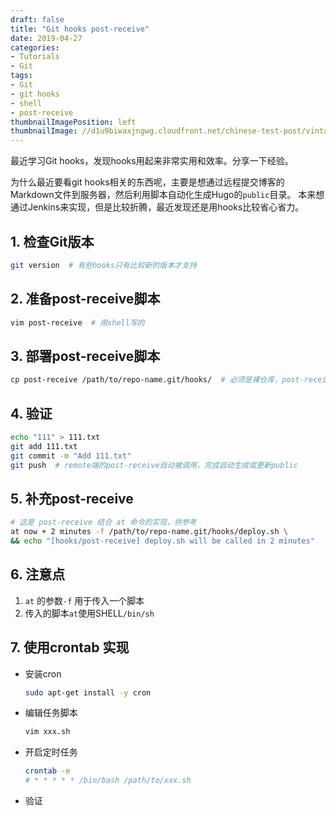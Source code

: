 ```yaml
---
draft: false
title: "Git hooks post-receive"
date: 2019-04-27
categories:
- Tutorials
- Git
tags:
- Git
- git hooks
- shell
- post-receive
thumbnailImagePosition: left
thumbnailImage: //d1u9biwaxjngwg.cloudfront.net/chinese-test-post/vintage-140.jpg
---
```


最近学习Git hooks，发现hooks用起来非常实用和效率。分享一下经验。
<!--more-->

为什么最近要看git hooks相关的东西呢，主要是想通过远程提交博客的Markdown文件到服务器，然后利用脚本自动化生成Hugo的`public`目录。
本来想通过Jenkins来实现，但是比较折腾，最近发现还是用hooks比较省心省力。
<!-- toc -->

## 1. 检查Git版本

```sh
git version  # 有些hooks只有比较新的版本才支持
```

## 2. 准备post-receive脚本

```sh
vim post-receive  # 用shell写的
```

## 3. 部署post-receive脚本

```sh
cp post-receive /path/to/repo-name.git/hooks/  # 必须是裸仓库，post-receive只能部署在remote端
```

## 4. 验证

```sh
echo "111" > 111.txt
git add 111.txt
git commit -m "Add 111.txt"
git push  # remote端的post-receive自动被调用，完成自动生成或更新public
```

## 5. 补充post-receive

```sh
# 这是 post-receive 结合 at 命令的实现，供参考
at now + 2 minutes -f /path/to/repo-name.git/hooks/deploy.sh \
&& echo "[hooks/post-receive] deploy.sh will be called in 2 minutes"
```

## 6. 注意点

1. `at` 的参数`-f` 用于传入一个脚本
2. 传入的脚本`at`使用SHELL`/bin/sh`

## 7. 使用crontab 实现

- 安装cron

    ```sh
    sudo apt-get install -y cron
    ```

- 编辑任务脚本

    ```sh
    vim xxx.sh
    ```

- 开启定时任务

    ```sh
    crontab -e
    # * * * * * /bin/bash /path/to/xxx.sh
    ```

- 验证
